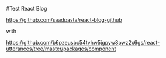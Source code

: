 #Test React Blog

https://github.com/saadpasta/react-blog-github

with

https://github.com/b6pzeusbc54tvhw5jgpyw8pwz2x6gs/react-utterances/tree/master/packages/component